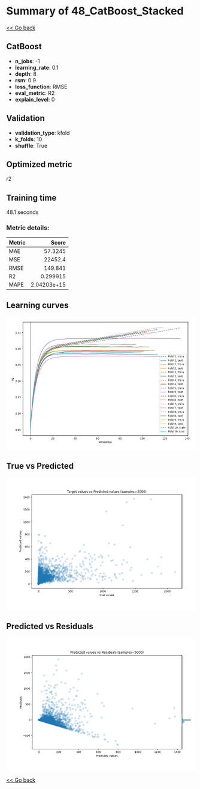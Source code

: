 # Summary of 48_CatBoost_Stacked

[<< Go back](../README.md)


## CatBoost
- **n_jobs**: -1
- **learning_rate**: 0.1
- **depth**: 8
- **rsm**: 0.9
- **loss_function**: RMSE
- **eval_metric**: R2
- **explain_level**: 0

## Validation
 - **validation_type**: kfold
 - **k_folds**: 10
 - **shuffle**: True

## Optimized metric
r2

## Training time

48.1 seconds

### Metric details:
| Metric   |           Score |
|:---------|----------------:|
| MAE      |    57.3245      |
| MSE      | 22452.4         |
| RMSE     |   149.841       |
| R2       |     0.299915    |
| MAPE     |     2.04203e+15 |



## Learning curves
![Learning curves](learning_curves.png)
## True vs Predicted

![True vs Predicted](true_vs_predicted.png)


## Predicted vs Residuals

![Predicted vs Residuals](predicted_vs_residuals.png)



[<< Go back](../README.md)
